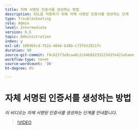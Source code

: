 ```yaml
---
title: 자체 서명된 인증서를 생성하는 방법
description: SSL을 적용하기 위해 자체 서명된 인증서를 생성하는 단계
type: Troubleshooting
role: Admin
level: Intermediate
version: 6.5
topic: Administration
index: y
exl-id: 10b9b5cd-752a-464b-b38b-c73fb31921fc
duration: 90
source-git-commit: f4c621f3a9caa8c2c64b8323312343fe421a5aee
workflow-type: tm+mt
source-wordcount: '36'
ht-degree: 0%

---
```


# 자체 서명된 인증서를 생성하는 방법

*이 비디오는 자체 서명된 인증서를 생성하는 단계를 안내합니다.*

>[!VIDEO](https://video.tv.adobe.com/v/335539?quality=12&learn=on)
